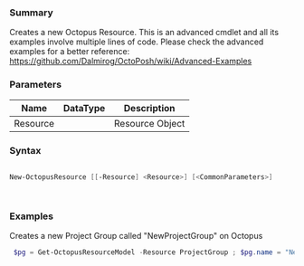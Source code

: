 ﻿### Summary
Creates a new Octopus Resource. This is an advanced cmdlet and all its examples involve multiple lines of code. Please check the advanced examples for a better reference: https://github.com/Dalmirog/OctoPosh/wiki/Advanced-Examples
### Parameters
| Name | DataType          | Description |
| ------------- | ----------- | ----------- |
| Resource |  |  Resource Object     |

### Syntax
``` powershell

New-OctopusResource [[-Resource] <Resource>] [<CommonParameters>]




``` 

### Examples
Creates a new Project Group called "NewProjectGroup" on Octopus

``` powershell 
 $pg = Get-OctopusResourceModel -Resource ProjectGroup ; $pg.name = "NewProjectGroup" ; New-OctopusResource -Resource $pg
``` 

